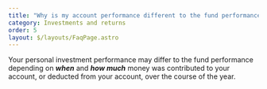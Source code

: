 ```yaml
---
title: "Why is my account performance different to the fund performance? "
category: Investments and returns
order: 5
layout: $/layouts/FaqPage.astro
---
```

Your personal investment performance may differ to the fund performance depending on ***when*** and ***how much*** money was contributed to your account, or deducted from your account, over the course of the year.